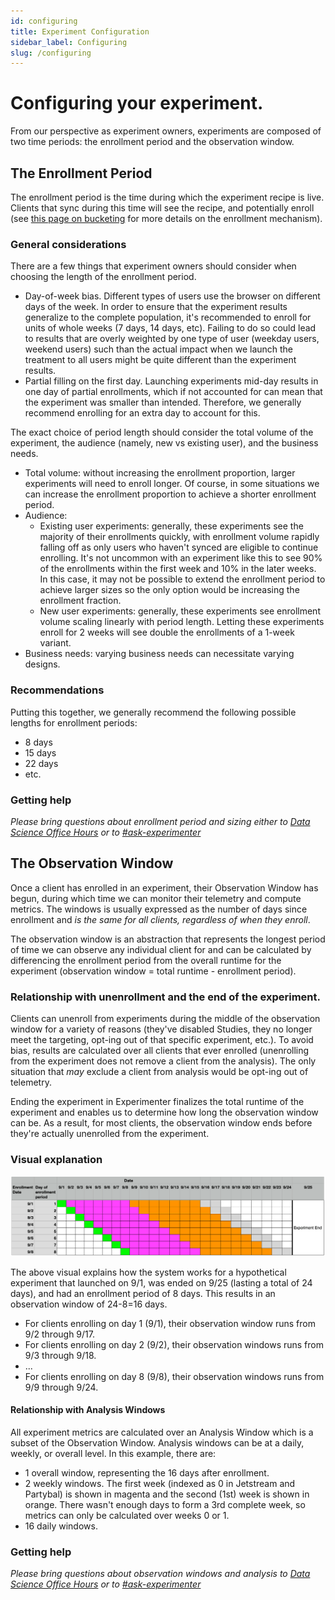 ```yaml
---
id: configuring
title: Experiment Configuration
sidebar_label: Configuring
slug: /configuring
---
```


# Configuring your experiment.

From our perspective as experiment owners, experiments are composed of two time periods: the enrollment period and the observation window.

## The Enrollment Period

The enrollment period is the time during which the experiment recipe is live. Clients that sync during this time will see the recipe, and potentially enroll (see [this page on bucketing](../deep-dives/data/bucketing.md) for more details on the enrollment mechanism).

### General considerations

There are a few things that experiment owners should consider when choosing the length of the enrollment period.

- Day-of-week bias. Different types of users use the browser on different days of the week. In order to ensure that the experiment results generalize to the complete population, it's recommended to enroll for units of whole weeks (7 days, 14 days, etc). Failing to do so could lead to results that are overly weighted by one type of user (weekday users, weekend users) such than the actual impact when we launch the treatment to all users might be quite different than the experiment results.
- Partial filling on the first day. Launching experiments mid-day results in one day of partial enrollments, which if not accounted for can mean that the experiment was smaller than intended. Therefore, we generally recommend enrolling for an extra day to account for this.

The exact choice of period length should consider the total volume of the experiment, the audience (namely, new vs existing user), and the business needs.

- Total volume: without increasing the enrollment proportion, larger experiments will need to enroll longer. Of course, in some situations we can increase the enrollment proportion to achieve a shorter enrollment period.
- Audience:
  - Existing user experiments: generally, these experiments see the majority of their enrollments quickly, with enrollment volume rapidly falling off as only users who haven't synced are eligible to continue enrolling. It's not uncommon with an experiment like this to see 90% of the enrollments within the first week and 10% in the later weeks. In this case, it may not be possible to extend the enrollment period to achieve larger sizes so the only option would be increasing the enrollment fraction.
  - New user experiments: generally, these experiments see enrollment volume scaling linearly with period length. Letting these experiments enroll for 2 weeks will see double the enrollments of a 1-week variant.
- Business needs: varying business needs can necessitate varying designs.

### Recommendations

Putting this together, we generally recommend the following possible lengths for enrollment periods:

- 8 days
- 15 days
- 22 days
- etc.

### Getting help

_Please bring questions about enrollment period and sizing either to [Data Science Office Hours](https://mana.mozilla.org/wiki/pages/viewpage.action?spaceKey=DATA&title=Office+Hours) or to [#ask-experimenter](https://mozilla.slack.com/archives/CF94YGE03)_

## The Observation Window

Once a client has enrolled in an experiment, their Observation Window has begun, during which time we can monitor their telemetry and compute metrics. The windows is usually expressed as the number of days since enrollment and _is the same for all clients, regardless of when they enroll_.

The observation window is an abstraction that represents the longest period of time we can observe any individual client for and can be calculated by differencing the enrollment period from the overall runtime for the experiment (observation window = total runtime - enrollment period).

### Relationship with unenrollment and the end of the experiment.

Clients can unenroll from experiments during the middle of the observation window for a variety of reasons (they've disabled Studies, they no longer meet the targeting, opt-ing out of that specific experiment, etc.). To avoid bias, results are calculated over all clients that ever enrolled (unenrolling from the experiment does not remove a client from the analysis). The only situation that _may_ exclude a client from analysis would be opt-ing out of telemetry.

Ending the experiment in Experimenter finalizes the total runtime of the experiment and enables us to determine how long the observation window can be. As a result, for most clients, the observation window ends before they're actually unenrolled from the experiment.

### Visual explanation

![Enrollment & Observation period workflow](../../static/img/workflow/enrollment_and_observation.png)

The above visual explains how the system works for a hypothetical experiment that launched on 9/1, was ended on 9/25 (lasting a total of 24 days), and had an enrollment period of 8 days. This results in an observation window of 24-8=16 days.

- For clients enrolling on day 1 (9/1), their observation window runs from 9/2 through 9/17.
- For clients enrolling on day 2 (9/2), their observation windows runs from 9/3 through 9/18.
- ...
- For clients enrolling on day 8 (9/8), their observation windows runs from 9/9 through 9/24.

#### Relationship with Analysis Windows

All experiment metrics are calculated over an Analysis Window which is a subset of the Observation Window. Analysis windows can be at a daily, weekly, or overall level. In this example, there are:

- 1 overall window, representing the 16 days after enrollment.
- 2 weekly windows. The first week (indexed as 0 in Jetstream and Partybal) is shown in magenta and the second (1st) week is shown in orange. There wasn't enough days to form a 3rd complete week, so metrics can only be calculated over weeks 0 or 1.
- 16 daily windows.

### Getting help

_Please bring questions about observation windows and analysis to [Data Science Office Hours](https://mana.mozilla.org/wiki/pages/viewpage.action?spaceKey=DATA&title=Office+Hours) or to [#ask-experimenter](https://mozilla.slack.com/archives/CF94YGE03)_
